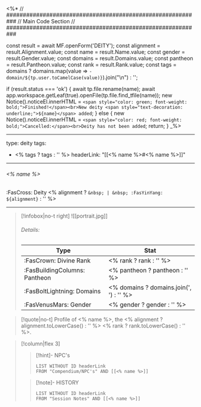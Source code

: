 <%*
// ###########################################################
//                        Main Code Section
// ###########################################################

const result = await MF.openForm('DEITY');
const alignment = result.Alignment.value;
const name = result.Name.value;
const gender = result.Gender.value;
const domains = result.Domains.value;
const pantheon = result.Pantheon.value;
const rank = result.Rank.value;
const tags = domains ? domains.map(value => `- domain/${tp.user.toCamelCase(value)}`).join("\n") : '';

if (result.status === 'ok') {
    await tp.file.rename(name);
    await app.workspace.getLeaf(true).openFile(tp.file.find_tfile(name));
    new Notice().noticeEl.innerHTML = `<span style="color: green; font-weight: bold;">Finished!</span><br>New deity <span style="text-decoration: underline;">${name}</span> added`;
} else {
    new Notice().noticeEl.innerHTML = `<span style="color: red; font-weight: bold;">Cancelled:</span><br>Deity has not been added`;
    return;
}
_%>

---
type: deity
tags:
- <% tags ? tags : '' %>
headerLink: "[[<% name %>#<% name %>]]"
---

###### <% name %>
<span class="sub2">:FasCross: Deity <% alignment ? `&nbsp; | &nbsp; :FasYinYang: ${alignment}` : '' %></span>
___

> [!infobox|no-t right]
> ![[portrait.jpg]]
> ###### Details:
> | Type | Stat |
> | ---- | ---- |
> | :FasCrown: Divine Rank | <% rank ? rank : '' %> |
> | :FasBuildingColumns: Pantheon | <% pantheon ? pantheon : '' %> |
> | :FasBoltLightning: Domains | <% domains ? domains.join(', ') : '' %> |
> | :FasVenusMars: Gender | <% gender ? gender : '' %> |

> [!quote|no-t]
> Profile of <% name %>, the <% alignment ? alignment.toLowerCase() : '' %> <% rank ? rank.toLowerCase() : '' %>.


> [!column|flex 3]
>> [!hint]-  NPC's
>>```dataview
>>LIST WITHOUT ID headerLink
>>FROM "Compendium/NPC's" AND [[<% name %>]] 
>
>>[!note]- HISTORY
>>```dataview
>>LIST WITHOUT ID headerLink
>>FROM "Session Notes" AND [[<% name %>]]